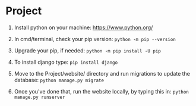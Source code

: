 # Project
1. Install python on your machine: https://www.python.org/

2. In cmd/terminal, check your pip version:
    ```python -m pip --version```

3. Upgrade your pip, if needed:
    ```python -m pip install -U pip```

4. To install django type:
    ```pip install django```
    
5. Move to the Project/website/ directory and run migrations to update the database: 
    ```python manage.py migrate```
    
5. Once you've done that, run the website locally, by typing this in:
    ```python manage.py runserver```

